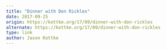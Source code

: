 ```yaml
---
title: "Dinner with Don Rickles"
date: 2017-09-25
origin: https://kottke.org/17/09/dinner-with-don-rickles
alternate: https://kottke.org/17/09/dinner-with-don-rickles
type: link
author: Jason Kottke
---
```


